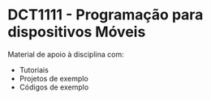 # DCT1111 - Programação para dispositivos Móveis
Material de apoio à disciplina com:
* Tutoriais
* Projetos de exemplo
* Códigos de exemplo
